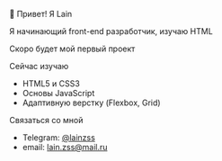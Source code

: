 👋 Привет! Я Lain

Я начинающий front-end разработчик, изучаю HTML

Скоро будет мой первый проект

Сейчас изучаю
- HTML5 и CSS3
- Основы JavaScript
- Адаптивную верстку (Flexbox, Grid)

Связаться со мной
- Telegram: [@lainzss](https://t.me/lainzss)
- email: lain.zss@mail.ru
